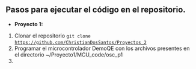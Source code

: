 ## Pasos para ejecutar el código en el repositorio.



* **Proyecto 1:**

1. Clonar el repositorio `git clone `[`https://github.com/ChristianDosSantos/Proyectos_2`](https://github.com/ChristianDosSantos/Proyectos_2)
2. Programar el microcontrolador DemoQE con los archivos presentes en el directorio ~/Proyecto1/MCU\_code/osc\_p1
3. 


